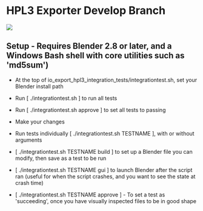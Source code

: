 HPL3 Exporter Develop Branch
==============================================================================
![](https://i.imgur.com/1PrPPuD.jpg)

Setup - Requires Blender 2.8 or later, and a Windows Bash shell with
	core utilities such as 'md5sum')
------------------------------------------------------------------------------
- At the top of io_export_hpl3_integration_tests/integrationtest.sh, set your
Blender install path

- Run [ ./integrationtest.sh ] to run all tests

- Run [ ./integrationtest.sh approve ] to set all tests to passing

- Make your changes

- Run tests individually [ ./integrationtest.sh TESTNAME ], with or without arguments

- [ ./integrationtest.sh TESTNAME build ] to set up a Blender file you can modify,
	then save as a test to be run

- [ ./integrationtest.sh TESTNAME gui ] to launch Blender after the script ran
	(useful for when the script crashes, and you want to see the state at crash time)

- [ ./integrationtest.sh TESTNAME approve ] - To set a test as 'succeeding', once you have
	visually inspected files to be in good shape
